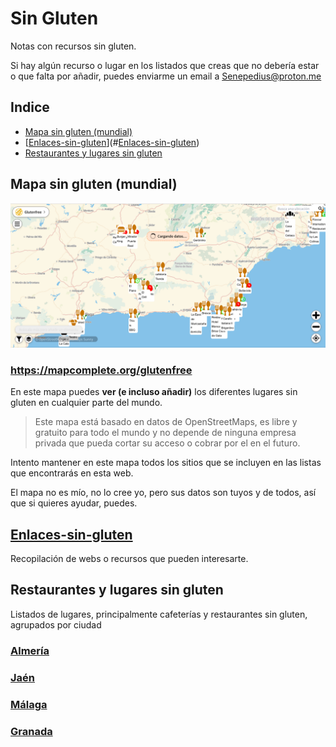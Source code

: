 # Sin Gluten

Notas con recursos sin gluten. 

Si hay algún recurso o lugar en los listados que creas que no debería estar o que falta por añadir, puedes enviarme un email a Senepedius@proton.me

## Indice
- [Mapa sin gluten (mundial)](#Mapa%20sin%20gluten%20(mundial))
- [[Enlaces-sin-gluten](Enlaces-sin-gluten.md)](#[Enlaces-sin-gluten](Enlaces-sin-gluten.md))
- [Restaurantes y lugares sin gluten](#Restaurantes%20y%20lugares%20sin%20gluten)


## Mapa sin gluten (mundial)

![MapComplete-GlutenFree](attachments/MapComplete-GlutenFree.png)
### https://mapcomplete.org/glutenfree
En este mapa puedes **ver (e incluso añadir)** los diferentes lugares sin gluten en cualquier parte del mundo. 

> Este mapa está basado en datos de OpenStreetMaps, es libre y gratuito para todo el mundo y no depende de ninguna empresa privada que pueda cortar su acceso o cobrar por el en el futuro.

Intento mantener en este mapa todos los sitios que se incluyen en las listas que encontrarás en esta web. 

El mapa no es mío, no lo cree yo, pero sus datos son tuyos y de todos, así que si quieres ayudar, puedes.

## [Enlaces-sin-gluten](Enlaces-sin-gluten.md)
Recopilación de webs o recursos que pueden interesarte.
## Restaurantes y lugares sin gluten
Listados de lugares, principalmente cafeterías y restaurantes sin gluten, agrupados por ciudad
### [Almería](./Almeria-Sin-Gluten.md)
### [Jaén](./Jaen-Sin-Gluten.md)
### [Málaga](./Malaga-Sin-Gluten.md)
### [Granada](./Granada-Sin-Gluten.md)

